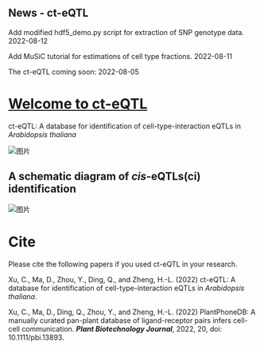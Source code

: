 ## News - ct-eQTL

Add modified hdf5_demo.py script for extraction of SNP genotype data. 2022-08-12

Add MuSiC tutorial for estimations of cell type fractions. 2022-08-11

The ct-eQTL coming soon: 2022-08-05 


# [Welcome to ct-eQTL](https://jasonxu.shinyapps.io/ct-eQTL)
ct-eQTL: A database for identification of cell-type-interaction eQTLs in *Arabidopsis thaliana*

![图片](https://user-images.githubusercontent.com/11934986/184538064-7a221a56-19fe-425b-8a6f-8e8652a0b840.png)

## A schematic diagram of *cis*-eQTLs(ci) identification
![图片](https://user-images.githubusercontent.com/11934986/183028468-17ad674b-7445-4cf4-a30a-3c1d27ccaa3a.png)




# Cite
Please cite the following papers if you used ct-eQTL in your research.  

Xu, C., Ma, D., Zhou, Y., Ding, Q., and Zheng, H.-L. (2022) ct-eQTL: A database for identification of cell-type-interaction eQTLs in *Arabidopsis thaliana*.

Xu, C., Ma, D., Ding, Q., Zhou, Y., and Zheng, H.-L. (2022) PlantPhoneDB: A manually curated pan-plant database of ligand-receptor pairs infers cell-cell communication. **_Plant Biotechnology Journal_**, 2022, 20, doi: 10.1111/pbi.13893.

